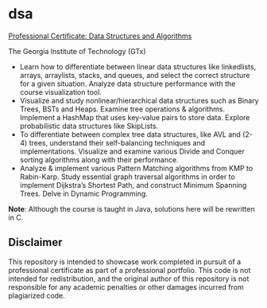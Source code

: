 # dsa
[Professional Certificate: Data Structures and Algorithms](https://www.edx.org/professional-certificate/gtx-data-structures-and-algorithms)

The Georgia Institute of Technology (GTx)

- Learn how to differentiate between linear data structures like linkedlists, arrays, arraylists, stacks, and queues, and select the correct structure for a given situation. Analyze data structure performance with the course visualization tool.
- Visualize and study nonlinear/hierarchical data structures such as Binary Trees, BSTs and Heaps. Examine tree operations & algorithms. Implement a HashMap that uses key-value pairs to store data. Explore probabilistic data structures like SkipLists.
- To differentiate between complex tree data structures, like AVL and (2-4) trees, understand their self-balancing techniques and implementations. Visualize and examine various Divide and Conquer sorting algorithms along with their performance.
- Analyze & implement various Pattern Matching algorithms from KMP to Rabin-Karp. Study essential graph traversal algorithms in order to implement Dijkstra’s Shortest Path, and construct Minimum Spanning Trees. Delve in Dynamic Programming.

**Note**: Although the course is taught in Java, solutions here will be rewritten in C.

## Disclaimer
This repository is intended to showcase work completed in pursuit of a professional certificate as part of a professional portfolio. This code is not intended for redistribution, and the original author of this repository is not responsible for any academic penalties or other damages incurred from plagiarized code.
